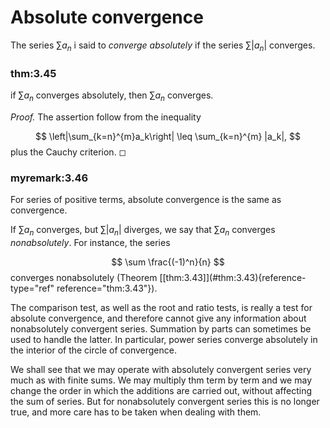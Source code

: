 # Absolute convergence

The series $\sum a_n$ i said to *converge absolutely* if the series
$\sum |a_n|$ converges.


### thm:3.45 
 if $\sum a_n$ converges absolutely, then
$\sum a_n$ converges.



*Proof.* The assertion follow from the inequality

$$
\left|\sum_{k=n}^{m}a_k\right|
        \leq \sum_{k=n}^{m} |a_k|,
$$
 plus the Cauchy criterion. ◻



### myremark:3.46 
 For series of positive terms,
absolute convergence is the same as convergence.

If $\sum a_n$ converges, but $\sum |a_n|$ diverges, we say that
$\sum a_n$ converges *nonabsolutely*. For instance, the series

$$
\sum \frac{(-1)^n}{n}
$$
 converges nonabsolutely (Theorem
\[\[thm:3.43\]](#thm:3.43){reference-type="ref" reference="thm:3.43"}).

The comparison test, as well as the root and ratio tests, is really a
test for absolute convergence, and therefore cannot give any information
about nonabsolutely convergent series. Summation by parts can sometimes
be used to handle the latter. In particular, power series converge
absolutely in the interior of the circle of convergence.

We shall see that we may operate with absolutely convergent series very
much as with finite sums. We may multiply thm term by term and we may
change the order in which the additions are carried out, without
affecting the sum of series. But for nonabsolutely convergent series
this is no longer true, and more care has to be taken when dealing with
them.

